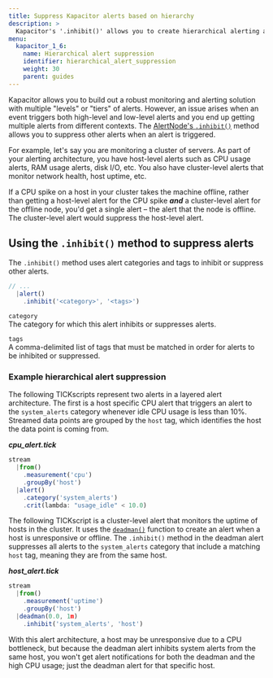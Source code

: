 ```yaml
---
title: Suppress Kapacitor alerts based on hierarchy
description: >
  Kapacitor's '.inhibit()' allows you to create hierarchical alerting architectures by suppressing alerts with matching tags in a specified alert category.
menu:
  kapacitor_1_6:
    name: Hierarchical alert suppression
    identifier: hierarchical_alert_suppression
    weight: 30
    parent: guides
---
```


Kapacitor allows you to build out a robust monitoring and alerting solution with
multiple "levels" or "tiers" of alerts.
However, an issue arises when an event triggers both high-level and low-level alerts
and you end up getting multiple alerts from different contexts.
The [AlertNode's `.inhibit()`](/kapacitor/v1.6/nodes/alert_node/#inhibit) method
allows you to suppress other alerts when an alert is triggered.

For example, let's say you are monitoring a cluster of servers.
As part of your alerting architecture, you have host-level alerts such as CPU usage
alerts, RAM usage alerts, disk I/O, etc.
You also have cluster-level alerts that monitor network health, host uptime, etc.

If a CPU spike on a host in your cluster takes the machine offline, rather than
getting a host-level alert for the CPU spike _**and**_ a cluster-level alert for
the offline node, you'd get a single alert – the alert that the node is offline.
The cluster-level alert would suppress the host-level alert.

## Using the `.inhibit()` method to suppress alerts
The `.inhibit()` method uses alert categories and tags to inhibit or suppress other alerts.

```js
// ...
  |alert()
    .inhibit('<category>', '<tags>')
```

`category`  
The category for which this alert inhibits or suppresses alerts.

`tags`  
A comma-delimited list of tags that must be matched in order for alerts to be
inhibited or suppressed.

### Example hierarchical alert suppression  
The following TICKscripts represent two alerts in a layered alert architecture.
The first is a host specific CPU alert that triggers an alert to the `system_alerts`
category whenever idle CPU usage is less than 10%.
Streamed data points are grouped by the `host` tag, which identifies the host the
data point is coming from.

_**cpu\_alert.tick**_  
```js
stream
  |from()
    .measurement('cpu')
    .groupBy('host')
  |alert()
    .category('system_alerts')
    .crit(lambda: "usage_idle" < 10.0)
```

The following TICKscript is a cluster-level alert that monitors the uptime of hosts in the cluster.
It uses the [`deadman()`](/kapacitor/v1.6/nodes/alert_node/#deadman) function to
create an alert when a host is unresponsive or offline.
The `.inhibit()` method in the deadman alert suppresses all alerts to the `system_alerts`
category that include a matching `host` tag, meaning they are from the same host.

_**host\_alert.tick**_
```js
stream
  |from()
    .measurement('uptime')
    .groupBy('host')
  |deadman(0.0, 1m)
    .inhibit('system_alerts', 'host')
```

With this alert architecture, a host may be unresponsive due to a CPU bottleneck,
but because the deadman alert inhibits system alerts from the same host, you won't
get alert notifications for both the deadman and the high CPU usage; just the
deadman alert for that specific host.
